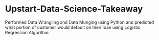 # Upstart-Data-Science-Takeaway
Performed Data Wrangling and Data Munging using Python and predicted what portion of customer would default on their loan using Logistic Regression Algorithm.
